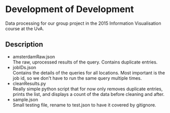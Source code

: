 # Development of Development

Data processing for our group project in the 2015 Information Visualisation course at the UvA.

## Description

* amsterdamRaw.json  
  The raw, uprocessed results of the query. Contains duplicate entries.
* jobIDs.json  
  Contains the details of the queries for all locations. Most important is the job id, so we don't have to run the same query multiple times.
* cleanResults.py  
  Really simple python script that for now only removes duplicate entries, prints the list, and displays a count of the data before cleaning and after.
* sample.json  
  Small testing file, rename to test.json to have it covered by gitignore.